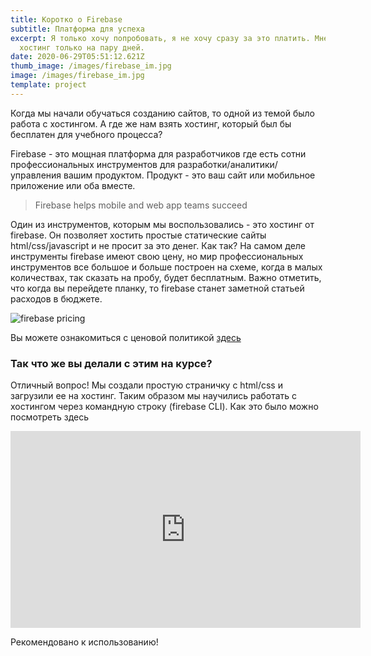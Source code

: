 ```yaml
---
title: Коротко о Firebase
subtitle: Платформа для успеха
excerpt: Я только хочу попробовать, я не хочу сразу за это платить. Мне нужен
  хостинг только на пару дней.
date: 2020-06-29T05:51:12.621Z
thumb_image: /images/firebase_im.jpg
image: /images/firebase_im.jpg
template: project
---
```

Когда мы начали обучаться созданию сайтов, то одной из темой было работа с хостингом. А где же нам взять хостинг, который был бы бесплатен для учебного процесса?

Firebase - это мощная платформа для разработчиков где есть сотни профессиональных инструментов для разработки/аналитики/управления вашим продуктом. Продукт - это ваш сайт или мобильное приложение или оба вместе. 

> Firebase helps mobile and web app teams succeed

Один из инструментов, которым мы воспользовались - это хостинг от firebase. Он позволяет хостить простые статические сайты html/css/javascript и не просит за это денег. Как так? На самом деле инструменты firebase имеют свою цену, но мир профессиональных инструментов все большое и больше построен на схеме, когда в малых количествах, так сказать на пробу, будет бесплатным. Важно отметить, что когда вы перейдете планку, то firebase станет заметной статьей расходов в бюджете.

![firebase pricing](/images/firebase_pricing.jpg)

Вы можете ознакомиться с ценовой политикой [здесь](https://firebase.google.com/pricing)

### Так что же вы делали с этим на курсе?

Отличный вопрос! Мы создали простую страничку с html/css и загрузили ее на хостинг. Таким образом мы научились работать с хостингом через командную строку (firebase CLI). Как это было можно посмотреть здесь

<iframe width="560" height="315" src="https://www.youtube.com/embed/xFRzVwccTnc" frameborder="0" allow="accelerometer; autoplay; encrypted-media; gyroscope; picture-in-picture" allowfullscreen></iframe>

Рекомендовано к использованию!